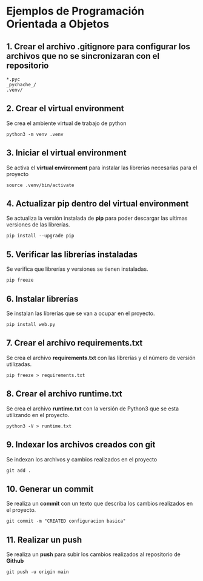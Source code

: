 # Ejemplos de Programación Orientada a Objetos
## 1. Crear el archivo **.gitignore** para configurar los archivos que no se sincronizaran con el repositorio

````shell
*.pyc
_pychache_/
.venv/
````
## 2. Crear el **virtual environment**

Se crea el ambiente virtual de trabajo de python

````shell
python3 -m venv .venv
````

## 3. Iniciar el **virtual environment**

Se activa el **virtual environment** para instalar las librerias necesarias para el proyecto

````shell
source .venv/bin/activate
````

## 4. Actualizar **pip** dentro del **virtual environment**

Se actualiza la versión instalada de **pip** para poder descargar las ultimas versiones de las librerías.

````shell
pip install --upgrade pip
````

## 5. Verificar las librerías instaladas

Se verifica que librerías y versiones se tienen instaladas.

````shell
pip freeze
````

## 6. Instalar librerías

Se instalan las librerías que se van a ocupar en el proyecto.

````shell
pip install web.py
````
## 7. Crear el archivo **requirements.txt**

Se crea el archivo **requirements.txt** con las librerías y el número de versión utilizadas.

````shell
pip freeze > requirements.txt
````

## 8. Crear el archivo **runtime.txt**

Se crea el archivo **runtime.txt** con la versión de Python3 que se esta utilizando en el proyecto.

````shell
python3 -V > runtime.txt
````

## 9. Indexar los archivos creados con **git**

Se indexan los archivos y cambios realizados en el proyecto

````shell
git add .
````

## 10. Generar un **commit**

Se realiza un **commit** con un texto que describa los cambios realizados en el proyecto.

````shell
git commit -m "CREATED configuracion basica"
````

## 11. Realizar un **push**

Se realiza un **push** para subir los cambios realizados al repositorio de **Github**

````shell
git push -u origin main
````